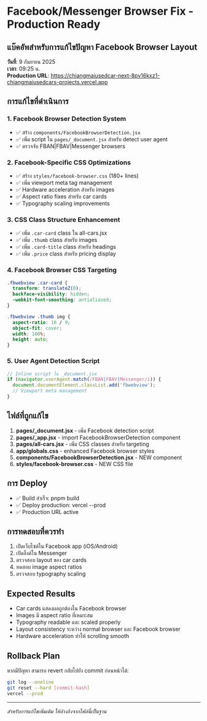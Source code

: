 # Facebook/Messenger Browser Fix - Production Ready

## แบ๊คอัพสำหรับการแก้ไขปัญหา Facebook Browser Layout

**วันที่**: 9 กันยายน 2025  
**เวลา**: 09:25 น.  
**Production URL**: https://chiangmaiusedcar-next-8pv16kxz1-chiangmaiusedcars-projects.vercel.app

## การแก้ไขที่ดำเนินการ

### 1. Facebook Browser Detection System

- ✅ สร้าง `components/FacebookBrowserDetection.jsx`
- ✅ เพิ่ม script ใน `pages/_document.jsx` สำหรับ detect user agent
- ✅ ตรวจจับ FBAN|FBAV|Messenger browsers

### 2. Facebook-Specific CSS Optimizations

- ✅ สร้าง `styles/facebook-browser.css` (180+ lines)
- ✅ เพิ่ม viewport meta tag management
- ✅ Hardware acceleration สำหรับ images
- ✅ Aspect ratio fixes สำหรับ car cards
- ✅ Typography scaling improvements

### 3. CSS Class Structure Enhancement

- ✅ เพิ่ม `.car-card` class ใน all-cars.jsx
- ✅ เพิ่ม `.thumb` class สำหรับ images
- ✅ เพิ่ม `.card-title` class สำหรับ headings
- ✅ เพิ่ม `.price` class สำหรับ pricing display

### 4. Facebook Browser CSS Targeting

```css
.fbwebview .car-card {
  transform: translateZ(0);
  backface-visibility: hidden;
  -webkit-font-smoothing: antialiased;
}

.fbwebview .thumb img {
  aspect-ratio: 16 / 9;
  object-fit: cover;
  width: 100%;
  height: auto;
}
```

### 5. User Agent Detection Script

```javascript
// Inline script ใน _document.jsx
if (navigator.userAgent.match(/FBAN|FBAV|Messenger/i)) {
  document.documentElement.classList.add('fbwebview');
  // Viewport meta management
}
```

## ไฟล์ที่ถูกแก้ไข

1. **pages/\_document.jsx** - เพิ่ม Facebook detection script
2. **pages/\_app.jsx** - import FacebookBrowserDetection component
3. **pages/all-cars.jsx** - เพิ่ม CSS classes สำหรับ targeting
4. **app/globals.css** - enhanced Facebook browser styles
5. **components/FacebookBrowserDetection.jsx** - NEW component
6. **styles/facebook-browser.css** - NEW CSS file

## การ Deploy

- ✅ Build สำเร็จ: pnpm build
- ✅ Deploy production: vercel --prod
- ✅ Production URL active

## การทดสอบที่ควรทำ

1. เปิดเว็บไซต์ใน Facebook app (iOS/Android)
2. เปิดลิ้งค์ใน Messenger
3. ตรวจสอบ layout ของ car cards
4. ทดสอบ image aspect ratios
5. ตรวจสอบ typography scaling

## Expected Results

- Car cards แสดงผลถูกต้องใน Facebook browser
- Images มี aspect ratio ที่เหมาะสม
- Typography readable และ scaled properly
- Layout consistency ระหว่าง normal browser และ Facebook browser
- Hardware acceleration ทำให้ scrolling smooth

## Rollback Plan

หากมีปัญหา สามารถ revert กลับไปยัง commit ก่อนหน้าได้:

```bash
git log --oneline
git reset --hard [commit-hash]
vercel --prod
```

---

_สำหรับการแก้ไขเพิ่มเติม ให้อ้างอิงจากไฟล์นี้เป็นฐาน_
